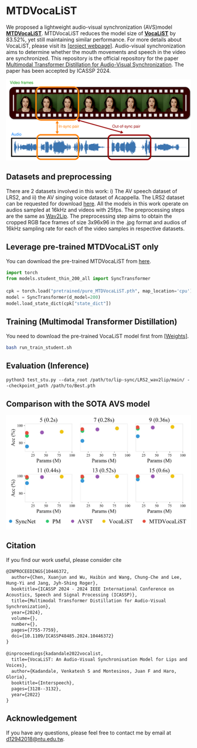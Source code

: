 # MTDVocaLiST
We proposed a lightweight audio-visual synchronization (AVS)model **[MTDVocaLiST](https://arxiv.org/abs/2210.15563)**. MTDVocaLiST reduces the model size of **[VocaLiST](https://github.com/vskadandale/vocalist)** by 83.52%, yet still maintaining similar performance. For more details about VocaLiST, please visit its [[project webpage]](https://ipcv.github.io/VocaLiST/).
Audio-visual synchronization aims to determine whether the mouth movements and speech in the video are synchronized. This repository is the official repository for the paper
[Multimodal Transformer Distillation for Audio-Visual Synchronization](https://arxiv.org/abs/2210.15563). The paper has been accepted by ICASSP 2024.

![](Vocalist_Illustration.png)

## Datasets and preprocessing
There are 2 datasets involved in this work: i) The AV speech dataset of LRS2, and ii) the AV singing voice dataset of Acappella. The LRS2 dataset can be requested for download [here](https://www.robots.ox.ac.uk/~vgg/data/lip_reading/lrs2.html). All the models in this work operate on audios sampled at 16kHz and videos with 25fps. The preprocessing steps are the same as [Wav2Lip](https://github.com/Rudrabha/Wav2Lip/blob/master/preprocess.py). The preprocessing step aims to obtain the cropped RGB face frames of size 3x96x96 in the .jpg format and audios of 16kHz sampling rate for each of the video samples in respective datasets.

## Leverage pre-trained MTDVocaLiST only
You can download the pre-trained MTDVocaLiST from [here](https://github.com/xjchenGit/MTDVocaLiST/releases/download/v1.0/pure_MTDVocaLiST.pth).
```python
import torch
from models.student_thin_200_all import SyncTransformer

cpk = torch.load("pretrained/pure_MTDVocaLiST.pth", map_location='cpu')
model = SyncTransformer(d_model=200)
model.load_state_dict(cpk["state_dict"])
```

## Training (Multimodal Transformer Distillation)
You need to download the pre-trained VocaLiST model first from [[Weights]](https://drive.google.com/drive/folders/1-g4qHUNNcCZpmSqEflKMxPMvwnn9e88N?usp=sharing).

```bash
bash run_train_student.sh
```

## Evaluation (Inference)

```
python3 test_stu.py --data_root /path/to/lip-sync/LRS2_wav2lip/main/ --checkpoint_path /path/to/Best.pth
```

## Comparison with the SOTA AVS model

<div class="center" style="text-align: center">
    <div class="center col-md-8" style="text-align: center">
        <img src="figures/size_and_acc.jpg"/>
    </div>
</div>

## Citation
If you find our work useful, please consider cite
```
@INPROCEEDINGS{10446372,
  author={Chen, Xuanjun and Wu, Haibin and Wang, Chung-Che and Lee, Hung-Yi and Jang, Jyh-Shing Roger},
  booktitle={ICASSP 2024 - 2024 IEEE International Conference on Acoustics, Speech and Signal Processing (ICASSP)}, 
  title={Multimodal Transformer Distillation for Audio-Visual Synchronization}, 
  year={2024},
  volume={},
  number={},
  pages={7755-7759},
  doi={10.1109/ICASSP48485.2024.10446372}
}

@inproceedings{kadandale2022vocalist,
  title={VocaLiST: An Audio-Visual Synchronisation Model for Lips and Voices},
  author={Kadandale, Venkatesh S and Montesinos, Juan F and Haro, Gloria},
  booktitle={Interspeech},
  pages={3128--3132},
  year={2022}
}
```
## Acknowledgement
If you have any questions, please feel free to contact me by email at d12942018@ntu.edu.tw.
